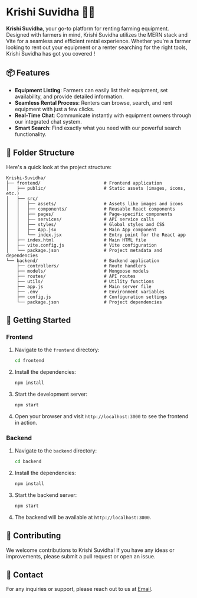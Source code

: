 # Krishi Suvidha 🌾🚜

**Krishi Suvidha**, your go-to platform for renting farming equipment. Designed with farmers in mind, Krishi Suvidha utilizes the MERN stack and Vite for a seamless and efficient rental experience. Whether you're a farmer looking to rent out your equipment or a renter searching for the right tools, Krishi Suvidha has got you covered !

## 📦 Features

- **Equipment Listing**: Farmers can easily list their equipment, set availability, and provide detailed information.
- **Seamless Rental Process**: Renters can browse, search, and rent equipment with just a few clicks.
- **Real-Time Chat**: Communicate instantly with equipment owners through our integrated chat system.
- **Smart Search**: Find exactly what you need with our powerful search functionality.

## 📁 Folder Structure

Here's a quick look at the project structure:

```
Krishi-Suvidha/
├── frontend/                        # Frontend application
│   ├── public/                      # Static assets (images, icons, etc.)
│   ├── src/
│   │   ├── assets/                  # Assets like images and icons
│   │   ├── components/              # Reusable React components
│   │   ├── pages/                   # Page-specific components
│   │   ├── services/                # API service calls
│   │   ├── styles/                  # Global styles and CSS
│   │   ├── App.jsx                  # Main App component
│   │   └── index.jsx                # Entry point for the React app
│   ├── index.html                   # Main HTML file
│   ├── vite.config.js               # Vite configuration
│   └── package.json                 # Project metadata and dependencies
└── backend/                         # Backend application
    ├── controllers/                 # Route handlers
    ├── models/                      # Mongoose models
    ├── routes/                      # API routes
    ├── utils/                       # Utility functions
    ├── app.js                       # Main server file
    ├── .env                         # Environment variables
    ├── config.js                    # Configuration settings
    └── package.json                 # Project dependencies
```

## 🚀 Getting Started

### Frontend

1. Navigate to the `frontend` directory:
   ```bash
   cd frontend
   ```

2. Install the dependencies:
   ```bash
   npm install
   ```

3. Start the development server:
   ```bash
   npm start
   ```

4. Open your browser and visit `http://localhost:3000` to see the frontend in action.

### Backend

1. Navigate to the `backend` directory:
   ```bash
   cd backend
   ```

2. Install the dependencies:
   ```bash
   npm install
   ```

3. Start the backend server:
   ```bash
   npm start
   ```

4. The backend will be available at `http://localhost:3000`.

## 📄 Contributing

We welcome contributions to Krishi Suvidha! If you have any ideas or improvements, please submit a pull request or open an issue.

## 💬 Contact

For any inquiries or support, please reach out to us at [Email](mailto:imexclusiveabhi@gmail.com).

